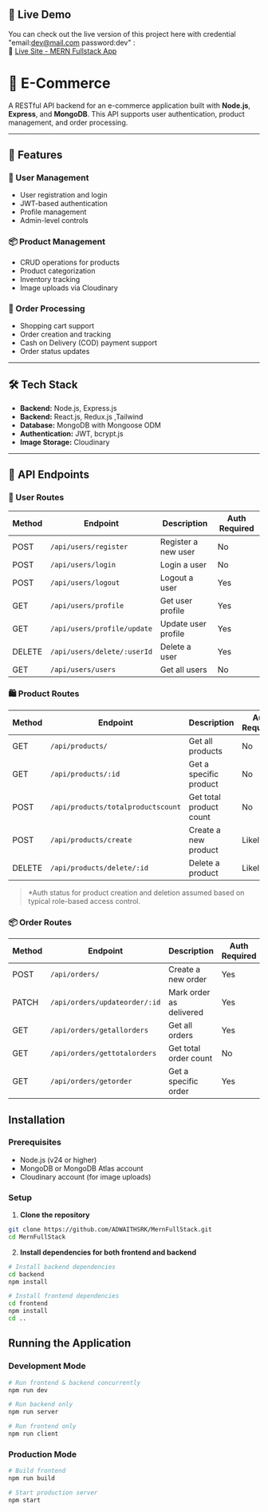 ## 🚀 Live Demo

You can check out the live version of this project here with credential "email:dev@mail.com password:dev" :  
🔗 [Live Site - MERN Fullstack App](https://mernfullstack-client.onrender.com)

# 🛒 E-Commerce 

A RESTful API backend for an e-commerce application built with **Node.js**, **Express**, and **MongoDB**. This API supports user authentication, product management, and order processing.

---

## 🚀 Features

### 👤 User Management

* User registration and login
* JWT-based authentication
* Profile management
* Admin-level controls

### 📦 Product Management

* CRUD operations for products
* Product categorization
* Inventory tracking
* Image uploads via Cloudinary

### 🧾 Order Processing

* Shopping cart support
* Order creation and tracking
* Cash on Delivery (COD) payment support
* Order status updates

---

## 🛠️ Tech Stack

* **Backend:** Node.js, Express.js
* **Backend:** React.js, Redux.js ,Tailwind
* **Database:** MongoDB with Mongoose ODM
* **Authentication:** JWT, bcrypt.js
* **Image Storage:** Cloudinary
---

## 🔌 API Endpoints

### 🔐 User Routes

| Method | Endpoint                    | Description         | Auth Required |
| ------ | --------------------------- | ------------------- | ------------- |
| POST   | `/api/users/register`       | Register a new user | No            |
| POST   | `/api/users/login`          | Login a user        | No            |
| POST   | `/api/users/logout`         | Logout a user       | Yes           |
| GET    | `/api/users/profile`        | Get user profile    | Yes           |
| GET    | `/api/users/profile/update` | Update user profile | Yes           |
| DELETE | `/api/users/delete/:userId` | Delete a user       | Yes           |
| GET    | `/api/users/users`          | Get all users       | No            |

### 🛍️ Product Routes

| Method | Endpoint                           | Description             | Auth Required\* |
| ------ | ---------------------------------- | ----------------------- | --------------- |
| GET    | `/api/products/`                   | Get all products        | No              |
| GET    | `/api/products/:id`                | Get a specific product  | No              |
| POST   | `/api/products/totalproductscount` | Get total product count | No              |
| POST   | `/api/products/create`             | Create a new product    | Likely Yes      |
| DELETE | `/api/products/delete/:id`         | Delete a product        | Likely Yes      |

> \*Auth status for product creation and deletion assumed based on typical role-based access control.

### 📦 Order Routes

| Method | Endpoint                      | Description             | Auth Required |
| ------ | ----------------------------- | ----------------------- | ------------- |
| POST   | `/api/orders/`                | Create a new order      | Yes           |
| PATCH  | `/api/orders/updateorder/:id` | Mark order as delivered | Yes           |
| GET    | `/api/orders/getallorders`    | Get all orders          | Yes           |
| GET    | `/api/orders/gettotalorders`  | Get total order count   | No            |
| GET    | `/api/orders/getorder`        | Get a specific order    | Yes           |



## Installation

### Prerequisites

- Node.js (v24 or higher)
- MongoDB or MongoDB Atlas account
- Cloudinary account (for image uploads)

### Setup

1. **Clone the repository**

```bash
git clone https://github.com/ADWAITHSRK/MernFullStack.git
cd MernFullStack
```


2. **Install dependencies for both frontend and backend**

```bash
# Install backend dependencies
cd backend
npm install

# Install frontend dependencies
cd frontend
npm install
cd ..
```


## Running the Application

### Development Mode

```bash
# Run frontend & backend concurrently
npm run dev

# Run backend only
npm run server

# Run frontend only
npm run client
```

### Production Mode

```bash
# Build frontend
npm run build

# Start production server
npm start
```


